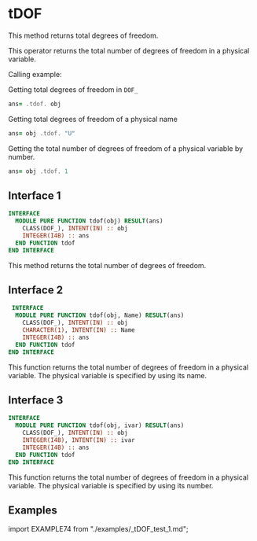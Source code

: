 # tDOF

<!-- markdownlint-disable MD041 MD013 MD033 MD012 -->

This method returns total degrees of freedom.

This operator returns the total number of degrees of freedom in a physical variable.

Calling example:

Getting total degrees of freedom in `DOF_`

```fortran
ans= .tdof. obj
```

Getting total degrees of freedom of a physical name

```fortran
ans= obj .tdof. "U"
```

Getting the total number of degrees of freedom of a physical variable by number.

```fortran
ans= obj .tdof. 1
```

## Interface 1

```fortran
INTERFACE
  MODULE PURE FUNCTION tdof(obj) RESULT(ans)
    CLASS(DOF_), INTENT(IN) :: obj
    INTEGER(I4B) :: ans
  END FUNCTION tdof
END INTERFACE
```

This method returns the total number of degrees of freedom.

## Interface 2

```fortran
 INTERFACE
  MODULE PURE FUNCTION tdof(obj, Name) RESULT(ans)
    CLASS(DOF_), INTENT(IN) :: obj
    CHARACTER(1), INTENT(IN) :: Name
    INTEGER(I4B) :: ans
  END FUNCTION tdof
END INTERFACE
```

This function returns the total number of degrees of freedom in a physical variable.
The physical variable is specified by using its name.

## Interface 3

```fortran
INTERFACE
  MODULE PURE FUNCTION tdof(obj, ivar) RESULT(ans)
    CLASS(DOF_), INTENT(IN) :: obj
    INTEGER(I4B), INTENT(IN) :: ivar
    INTEGER(I4B) :: ans
  END FUNCTION tdof
END INTERFACE
```

This function returns the total number of degrees of freedom in a physical variable.
The physical variable is specified by using its number.

## Examples

import EXAMPLE74 from "./examples/_tDOF_test_1.md";

<EXAMPLE74 />
